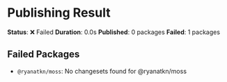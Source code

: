 # Publishing Result

**Status**: ❌ Failed
**Duration**: 0.0s
**Published**: 0 packages
**Failed**: 1 packages

## Failed Packages

- `@ryanatkn/moss`: No changesets found for @ryanatkn/moss
